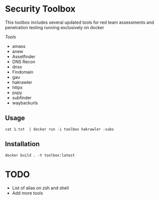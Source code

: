 # Security Toolbox

This toolbox includes several updated tools for red team assessments and penetration testing running exclusively on docker

*Tools*

- amass
- anew
- Assetfinder
- DNS Recon
- dnsx
- Findomain
- gau
- hakrawler
- httpx
- pspy
- subfinder
- waybackurls
## Usage

```
cat 1.txt  | docker run -i toolbox hakrawler -subs
```

## Installation

```
docker build . -t toolbox:latest
```

# TODO

- List of alias on zsh and shell
- Add more tools
